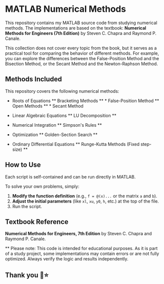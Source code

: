 # MATLAB Numerical Methods 

This repository contains my MATLAB source code from studying numerical methods. The implementations are based on the textbook: **Numerical Methods for Engineers (7th Edition)** 
by Steven C. Chapra and Raymond P. Canale.

This collection does not cover every topic from the book, but it serves as a practical tool for comparing the behavior of different methods. For example, you can explore the differences between the False-Position Method and the Bisection Method, or the Secant Method and the Newton-Raphson Method.


## Methods Included

This repository covers the following numerical methods:

* Roots of Equations
    ** Bracketing Methods **
        * False-Position Method
    ** Open Methods **
        * Secant Method
  
* Linear Algebraic Equations
    ** LU Decomposition **
  
* Numerical Integration
    ** Simpson's Rules **
  
* Optimization
    ** Golden-Section Search **
      
* Ordinary Differential Equations
    ** Runge-Kutta Methods (Fixed step-size) **

## How to Use
Each script is self-contained and can be run directly in MATLAB. 

To solve your own problems, simply:
1.  **Modify the function definition** (e.g., `f = @(x)...` or the matrix `a` and `b`).
2.  **Adjust the initial parameters** (like `xl`, `xu`, `y0`, `h`, etc.) at the top of the file.
3.  Run the script.

## Textbook Reference
**Numerical Methods for Engineers, 7th Edition** by Steven C. Chapra and Raymond P. Canale.

** Please note: This code is intended for educational purposes. As it is part of a study project, some implementations may contain errors or are not fully optimized. Always verify the logic and results independently.

## Thank you 🦕⭐

